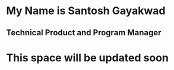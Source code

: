 
# My Name is Santosh Gayakwad
## Technical Product and Program Manager



# This space will be updated soon
